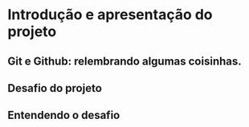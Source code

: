 # Introdução e apresentação do projeto

## Git e Github: relembrando algumas coisinhas.
## Desafio do projeto
## Entendendo o desafio
